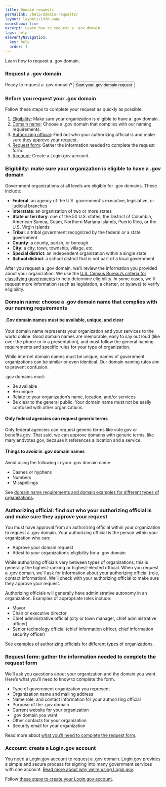 ```yaml
---
title: Domain requests
permalink: /help/domain-requests/
layout: layouts/info-page
searchbox: true
excerpt: Learn how to request a .gov domain.
tags: help
eleventyNavigation:
  key: help
  order: 1 
---
```


Learn how to request a .gov domain.

### Request a .gov domain

Ready to request a .gov domain?
<button class="usa-button">Start your .gov domain request</button>

### Before you request your .gov domain

Follow these steps to complete your request as quickly as possible.

1. [Eligibility](#eligibility-make-sure-your-organization-is-eligible-to-have-a-.gov-domain): Make sure your organization is eligible to have a .gov domain.
2. [Domain name](#domain-name-choose-a-.gov-domain-name-that-complies-with-our-naming-requirements): Choose a .gov domain that complies with our naming requirements.
3. [Authorizing official](#authorizing-official-find-out-who-your-authorizing-official-is-and-make-sure-they-approve-your-request): Find out who your authorizing official is and make sure they approve your request.
4. [Request form](#request-form-gather-the-information-needed-to-complete-the-request-form): Gather the information needed to complete the request form.
5. [Account](#account-create-a-login.gov-account): Create a Login.gov account.

### Eligibility: make sure your organization is eligible to have a .gov domain

Government organizations at all levels are eligible for .gov domains. These include:

- **Federal**: an agency of the U.S. government's executive, legislative, or judicial branches
- **Interstate**: an organization of two or more states
- **State or territory**: one of the 50 U.S. states, the District of Columbia, American Samoa, Guam, Northern Mariana Islands, Puerto Rico, or the U.S. Virgin Islands
- **Tribal**: a tribal government recognized by the federal or a state government
- **County**: a county, parish, or borough
- **City**: a city, town, township, village, etc.
- **Special district**: an independent organization within a single state
- **School district**: a school district that is not part of a local government

After you request a .gov domain, we'll review the information you provided about your organization. We use the [U.S. Census Bureau’s criteria for classifying governments](https://www.census.gov/programs-surveys/gus/technical-documentation/methodology/population-of-interest1.html) to help determine eligibility. In some cases, we'll request more information (such as legislation, a charter, or bylaws) to verify eligibility.

### Domain name: choose a .gov domain name that complies with our naming requirements

#### .Gov domain names must be available, unique, and clear

Your domain name represents your organization and your services to the world online. Good domain names are memorable, easy to say out loud (like over the phone or in a presentation), and must follow the general naming requirements and specific rules for your type of organization.

While internet domain names must be unique, names of government organizations can be similar or even identical. Our domain naming rules aim to prevent confusion.

.gov domains must:
- Be available 
- Be unique
- Relate to your organization’s name, location, and/or services
- Be clear to the general public. Your domain name must not be easily confused with other organizations.

#### Only federal agencies can request generic terms
Only federal agencies can request generic terms like vote&#46;gov or benefits&#46;gov.
That said, we can approve domains with generic terms, like marylandvotes&#46;gov, because it references a location and a service.


#### Things to avoid in .gov domain names
Avoid using the following in your .gov domain name:
- Dashes or hyphens
- Numbers
- Misspellings

See [domain name requirements and domain examples for different types of organizations](#).

### Authorizing official: find out who your authorizing official is and make sure they approve your request

You must have approval from an authorizing official within your organization to request a .gov domain. Your authorizing official is the person within your organization who can:

- Approve your domain request
- Attest to your organization’s eligibility for a .gov domain

While authorizing officials vary between types of organizations, this is generally the highest-ranking or highest-elected official. When you request a .gov domain, we'll ask for information about your authorizing official (role, contact information). We’ll check with your authorizing official to make sure they approve your request. 

Authorizing officials will generally have administrative autonomy in an organization. Examples of appropriate roles include:

- Mayor
- Chair or executive director
- Chief administrative official (city or town manager, chief administrative officer)
- Senior technology official (chief information officer, chief information security officer)

See [examples of authorizing officials for different types of organizations](#).

### Request form: gather the information needed to complete the request form

We’ll ask you questions about your organization and the domain you want. Here’s what you’ll need to know to complete the form. 

- Type of government organization you represent
- Organization name and mailing address
- Name role, and contact information for your authorizing official
- Purpose of the .gov domain
- Current website for your organization
- .gov domain you want
- Other contacts for your organization
- Security email for your organization

Read more about [what you’ll need to complete the request form](#).

### Account: create a Login.gov account

You need a Login.gov account to request a .gov domain. Login.gov provides a simple and secure process for signing into many government services with one account. [Read more about why we’re using Login.gov](#).

Follow [these steps to create your Login.gov account](https://login.gov/help/get-started/create-your-account/).





